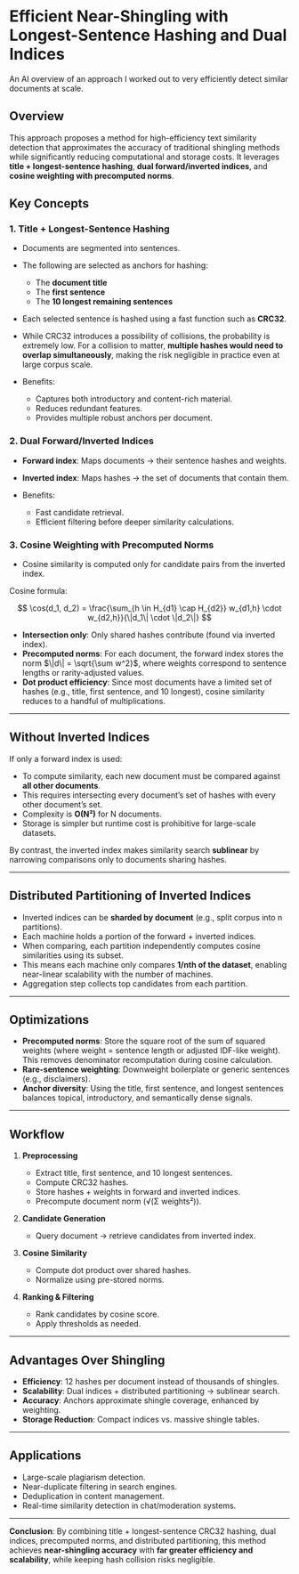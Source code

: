 # Efficient Near-Shingling with Longest-Sentence Hashing and Dual Indices

An AI overview of an approach I worked out to very efficiently detect similar documents at scale.

## Overview

This approach proposes a method for high-efficiency text similarity detection that approximates the accuracy of traditional shingling methods while significantly reducing computational and storage costs. It leverages **title + longest-sentence hashing**, **dual forward/inverted indices**, and **cosine weighting with precomputed norms**.

## Key Concepts

### 1. Title + Longest-Sentence Hashing

* Documents are segmented into sentences.
* The following are selected as anchors for hashing:

    * The **document title**
    * The **first sentence**
    * The **10 longest remaining sentences**
* Each selected sentence is hashed using a fast function such as **CRC32**.
* While CRC32 introduces a possibility of collisions, the probability is extremely low. For a collision to matter, **multiple hashes would need to overlap simultaneously**, making the risk negligible in practice even at large corpus scale.
* Benefits:

    * Captures both introductory and content-rich material.
    * Reduces redundant features.
    * Provides multiple robust anchors per document.

### 2. Dual Forward/Inverted Indices

* **Forward index**: Maps documents → their sentence hashes and weights.
* **Inverted index**: Maps hashes → the set of documents that contain them.
* Benefits:

    * Fast candidate retrieval.
    * Efficient filtering before deeper similarity calculations.

### 3. Cosine Weighting with Precomputed Norms

* Cosine similarity is computed only for candidate pairs from the inverted index.

Cosine formula:

$$
\cos(d_1, d_2) = \frac{\sum_{h \in H_{d1} \cap H_{d2}} w_{d1,h} \cdot w_{d2,h}}{\|d_1\| \cdot \|d_2\|}
$$

* **Intersection only**: Only shared hashes contribute (found via inverted index).
* **Precomputed norms**: For each document, the forward index stores the norm $\|d\| = \sqrt{\sum w^2}$, where weights correspond to sentence lengths or rarity-adjusted values.
* **Dot product efficiency**: Since most documents have a limited set of hashes (e.g., title, first sentence, and 10 longest), cosine similarity reduces to a handful of multiplications.

---

## Without Inverted Indices

If only a forward index is used:

* To compute similarity, each new document must be compared against **all other documents**.
* This requires intersecting every document’s set of hashes with every other document’s set.
* Complexity is **O(N²)** for N documents.
* Storage is simpler but runtime cost is prohibitive for large-scale datasets.

By contrast, the inverted index makes similarity search **sublinear** by narrowing comparisons only to documents sharing hashes.

---

## Distributed Partitioning of Inverted Indices

* Inverted indices can be **sharded by document** (e.g., split corpus into n partitions).
* Each machine holds a portion of the forward + inverted indices.
* When comparing, each partition independently computes cosine similarities using its subset.
* This means each machine only compares **1/nth of the dataset**, enabling near-linear scalability with the number of machines.
* Aggregation step collects top candidates from each partition.

---

## Optimizations

* **Precomputed norms**: Store the square root of the sum of squared weights (where weight = sentence length or adjusted IDF-like weight). This removes denominator recomputation during cosine calculation.
* **Rare-sentence weighting**: Downweight boilerplate or generic sentences (e.g., disclaimers).
* **Anchor diversity**: Using the title, first sentence, and longest sentences balances topical, introductory, and semantically dense signals.

---

## Workflow

1. **Preprocessing**

    * Extract title, first sentence, and 10 longest sentences.
    * Compute CRC32 hashes.
    * Store hashes + weights in forward and inverted indices.
    * Precompute document norm (√(Σ weights²)).

2. **Candidate Generation**

    * Query document → retrieve candidates from inverted index.

3. **Cosine Similarity**

    * Compute dot product over shared hashes.
    * Normalize using pre-stored norms.

4. **Ranking & Filtering**

    * Rank candidates by cosine score.
    * Apply thresholds as needed.

---

## Advantages Over Shingling

* **Efficiency**: 12 hashes per document instead of thousands of shingles.
* **Scalability**: Dual indices + distributed partitioning → sublinear search.
* **Accuracy**: Anchors approximate shingle coverage, enhanced by weighting.
* **Storage Reduction**: Compact indices vs. massive shingle tables.

---

## Applications

* Large-scale plagiarism detection.
* Near-duplicate filtering in search engines.
* Deduplication in content management.
* Real-time similarity detection in chat/moderation systems.

---

**Conclusion**: By combining title + longest-sentence CRC32 hashing, dual indices, precomputed norms, and distributed partitioning, this method achieves **near-shingling accuracy** with **far greater efficiency and scalability**, while keeping hash collision risks negligible.
